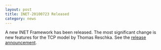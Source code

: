 ```yaml
---
layout: post
title: INET-20100723 Released
category: news
---
```


A new INET Framework has been released. The most significant change is new
features for the TCP model by Thomas Reschka. See the
[release announcement](http://github.com/inet-framework/inet/blob/master/WHATSNEW).

